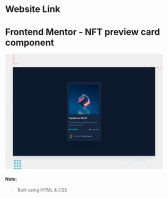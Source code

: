#  Website Link

# Frontend Mentor - NFT preview card component

![Design preview for the NFT preview card component coding challenge](./design/desktop-preview.jpg)


#### Note:
> Built using HTML & CSS
